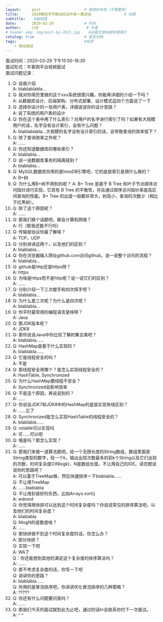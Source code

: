 ```yaml
---
layout:     post                    # 使用的布局（不需要改）
title:      2020春招字节跳动后台开发一面凉经               # 标题 
subtitle:    #副标题
date:       2020-03-29              # 时间
author:     LSQ                      # 作者
# header-img: img/post-bg-2015.jpg    #这篇文章标题背景图片
catalog: true                       # 是否归档
tags:                               #标签
    - 笔经面经
---
```



面试时间：2020-03-29 下午15:50-16:30  
面试形式：牛客网平台视频面试    
面试问题记录：
1. Q: 自我介绍  
   A: blablablabla…
2. Q: 我对你简历里做的这个xxx系统很感兴趣，你能再详细的介绍一下吗？  
   A: 从数据库设计、后端架构、分布式部署、设计模式这四个方面说了一下  
3. Q: 选择你设计的一张用户表，详细说说你的设计思路？    
   A: 说了系统的用户表的设计  
4. Q: 你在这个表中用了什么索引？对用户的名字进行索引了吗？如果有大规模用户的话，名字没有设计索引，会有什么问题？    
   A: blablablabla…大规模的名字没有设计索引的话，会导致查询的效率低下？
5. Q: 除了查询效率之外呢？  
   A: ……
6. Q: 你还知道数据库的哪些索引？  
   A: blablabla…
7. Q: 说一说数据库事务的隔离级别？  
   A: blablabla…
8. Q: MySQL数据库你用的是InnoDB引擎吧，它的底层索引是用什么做的？  
   A: B+树
9. Q: 为什么用B+树不用别的呢？ 
   A: B+ Tree 是基于 B Tree 和叶子节点顺序访问指针进行实现，它具有 B Tree 的平衡性，并且通过顺序访问指针来提高区间查询的性能。B+ Tree 的出度一般都非常大，树高小，查询的次数少（相比于红黑树）。   
10. Q: 除了这个原因呢？  
    A: ……
11. Q: 那我们换个话题吧，聊会计算机网络？  
    A: 行（那我还能不行吗）
12. Q: 传输层协议你最了解啥？  
    A: TCP，UDP
13. Q: 分别讲讲这两个，以及他们的区别？  
    A: blablabla…
14. Q: 你在浏览器输入网址github.com访问github，说一说整个访问的流程？  
    A: blablabla…
15. Q: github是http还是https呀？  
    A: https
16. Q: 为啥是https而不是http呢？说一说它们的区别？  
    A: ……
17. Q: 分别介绍一下三次握手和四次挥手吧？  
    A: blablabla…
18. Q: 为什么是三次呢？为什么是四次呢？  
    A: blablabla…
19. Q: 你平时最常用的编程语言是啥呀？  
    A: Java
20. Q: 那JDK版本呢？  
    A: JDK8
21. Q: 那你说说Java中你比较了解的集合类吧？  
    A: blablabla……
22. Q: HashMap是基于什么实现的？  
    A: blablabla……
23. Q: 它是线程安全的吗？  
    A: 不是
24. Q: 那线程安全用哪个？是怎么实现线程安全的？  
    A: HashTable, Synchronized
25. Q: 为什么HashMap要线程不安全？  
    A: Synchronized会影响效率
26. Q: 不是这个原因，再说说别的？  
    A: ……
27. Q: 你说说JDK7和JDK8中的HashMap的底层实现有啥区别？  
    A: ……忘了
28. Q: Synchronized是怎么实现HashTable的线程安全的？  
    A: blablabla……
29. Q: volatile可以实现吗  
    A: 可……可以吧
30. Q: 哦是吗？那怎么实现？  
    A: ……
31. Q: 那我们来做一道算法题吧。给一个无限长度的String数组，数组里面是String类型的数字，给一个k，输出出现次数最多的前k个String以及它们出现的次数，时间复杂度O(Nlogk)，N是数组长度。不让用自己的IDE。读完题说说你的思路吧？  
    A: 可以基于TreeMap做，然后快速排序一下blablabla……  
    Q: 不让用TreeMap  
    A: ……blablabla  
    Q: 不让用封装好的东西，比如Arrays.sort()  
    A: wdnmd  
    Q: 你觉得用快排可以达到这个时间复杂度吗？你说说常见的排序算法吧，以及他们的时间复杂度？  
    A: blablabla  
    Q: NlogN的底数是啥？  
    A: ……  
    Q: 那快排做不到这个时间复杂度的话，你怎么办？  
    A: 部分快排？  
    Q: 实现一下吧  
    A: WA了  
    Q：你还能想到其他的满足这个复杂度的排序算法吗？  
    A: ……  
    Q: 那不考虑复杂度的话，你写一下吧  
    Q: 讲讲你的思路？  
    A: blablabla……  
    Q: 你用的是冒泡排序吧，你讲讲优化冒泡排序的几种策略？  
    A: ?????
32. Q: 你还有什么问题要问我吗？  
    A: ……
33. Q: 那我们今天的面试就到此为止吧，通过的话hr会联系你约下一次面试。  
    A: ^ ^








